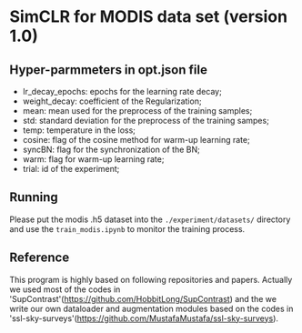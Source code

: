 # SimCLR for MODIS data set (version 1.0)

## Hyper-parmmeters in opt.json file
* lr_decay_epochs: epochs for the learning rate decay;
* weight_decay: coefficient of the Regularization;
* mean: mean used for the preprocess of the training samples;
* std: standard deviation for the preprocess of the training sampes;
* temp: temperature in the loss;
* cosine: flag of the cosine method for warm-up learning rate;
* syncBN: flag for the synchronization of the BN;
* warm: flag for warm-up learning rate;
* trial: id of the experiment;

## Running
Please put the modis .h5 dataset into the `./experiment/datasets/` directory and use the `train_modis.ipynb` to monitor the training process.

## Reference
This program is highly based on following repositories and papers. Actually we used most of the codes in 'SupContrast'(https://github.com/HobbitLong/SupContrast) and the we write our own 
dataloader and augmentation modules based on the codes in 'ssl-sky-surveys'(https://github.com/MustafaMustafa/ssl-sky-surveys).

